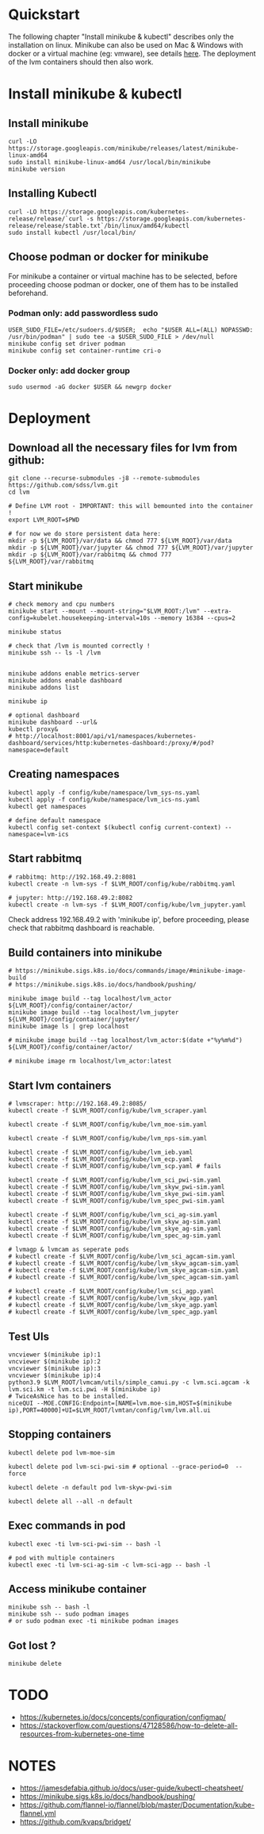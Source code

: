# Quickstart
The following chapter "Install minikube & kubectl" describes only the installation on linux.
Minikube can also be used on Mac & Windows with docker or a virtual machine (eg: vmware), see details [here](https://minikube.sigs.k8s.io/docs/start/). 
The deployment of the lvm containers should then also work.

# Install minikube & kubectl
## Install minikube

    curl -LO https://storage.googleapis.com/minikube/releases/latest/minikube-linux-amd64
    sudo install minikube-linux-amd64 /usr/local/bin/minikube
    minikube version

## Installing Kubectl

    curl -LO https://storage.googleapis.com/kubernetes-release/release/`curl -s https://storage.googleapis.com/kubernetes-release/release/stable.txt`/bin/linux/amd64/kubectl
    sudo install kubectl /usr/local/bin/

## Choose podman or docker for minikube
For minikube a container or virtual machine has to be selected, before proceeding choose podman or docker, one of them has to be installed beforehand.

### Podman only: add passwordless sudo

    USER_SUDO_FILE=/etc/sudoers.d/$USER;  echo "$USER ALL=(ALL) NOPASSWD: /usr/bin/podman" | sudo tee -a $USER_SUDO_FILE > /dev/null
    minikube config set driver podman
    minikube config set container-runtime cri-o

### Docker only: add docker group

    sudo usermod -aG docker $USER && newgrp docker

# Deployment 

## Download all the necessary files for lvm from github:

    git clone --recurse-submodules -j8 --remote-submodules https://github.com/sdss/lvm.git
    cd lvm
    
    # Define LVM root - IMPORTANT: this will bemounted into the container !
    export LVM_ROOT=$PWD

    # for now we do store persistent data here:
    mkdir -p ${LVM_ROOT}/var/data && chmod 777 ${LVM_ROOT}/var/data
    mkdir -p ${LVM_ROOT}/var/jupyter && chmod 777 ${LVM_ROOT}/var/jupyter
    mkdir -p ${LVM_ROOT}/var/rabbitmq && chmod 777 ${LVM_ROOT}/var/rabbitmq

## Start minikube

    # check memory and cpu numbers
    minikube start --mount --mount-string="$LVM_ROOT:/lvm" --extra-config=kubelet.housekeeping-interval=10s --memory 16384 --cpus=2 
 
    minikube status 

    # check that /lvm is mounted correctly !
    minikube ssh -- ls -l /lvm

    
    minikube addons enable metrics-server
    minikube addons enable dashboard
    minikube addons list

    minikube ip
    
    # optional dashboard
    minikube dashboard --url&
    kubectl proxy&
    # http://localhost:8001/api/v1/namespaces/kubernetes-dashboard/services/http:kubernetes-dashboard:/proxy/#/pod?namespace=default

    
## Creating namespaces

    kubectl apply -f config/kube/namespace/lvm_sys-ns.yaml
    kubectl apply -f config/kube/namespace/lvm_ics-ns.yaml
    kubectl get namespaces
    
    # define default namespace   
    kubectl config set-context $(kubectl config current-context) --namespace=lvm-ics
    
## Start rabbitmq

    # rabbitmq: http://192.168.49.2:8081
    kubectl create -n lvm-sys -f $LVM_ROOT/config/kube/rabbitmq.yaml

    # jupyter: http://192.168.49.2:8082
    kubectl create -n lvm-sys -f $LVM_ROOT/config/kube/lvm_jupyter.yaml
    
Check address 192.168.49.2 with 'minikube ip', before proceeding, please check that rabbitmq dashboard is reachable.

## Build containers into minikube

    # https://minikube.sigs.k8s.io/docs/commands/image/#minikube-image-build
    # https://minikube.sigs.k8s.io/docs/handbook/pushing/

    minikube image build --tag localhost/lvm_actor ${LVM_ROOT}/config/container/actor/
    minikube image build --tag localhost/lvm_jupyter ${LVM_ROOT}/config/container/jupyter/
    minikube image ls | grep localhost

    # minikube image build --tag localhost/lvm_actor:$(date +"%y%m%d") ${LVM_ROOT}/config/container/actor/

    # minikube image rm localhost/lvm_actor:latest

## Start lvm containers   


    # lvmscraper: http://192.168.49.2:8085/
    kubectl create -f $LVM_ROOT/config/kube/lvm_scraper.yaml

    kubectl create -f $LVM_ROOT/config/kube/lvm_moe-sim.yaml 

    kubectl create -f $LVM_ROOT/config/kube/lvm_nps-sim.yaml
     
    kubectl create -f $LVM_ROOT/config/kube/lvm_ieb.yaml
    kubectl create -f $LVM_ROOT/config/kube/lvm_ecp.yaml
    kubectl create -f $LVM_ROOT/config/kube/lvm_scp.yaml # fails

    kubectl create -f $LVM_ROOT/config/kube/lvm_sci_pwi-sim.yaml
    kubectl create -f $LVM_ROOT/config/kube/lvm_skyw_pwi-sim.yaml
    kubectl create -f $LVM_ROOT/config/kube/lvm_skye_pwi-sim.yaml
    kubectl create -f $LVM_ROOT/config/kube/lvm_spec_pwi-sim.yaml

    kubectl create -f $LVM_ROOT/config/kube/lvm_sci_ag-sim.yaml
    kubectl create -f $LVM_ROOT/config/kube/lvm_skyw_ag-sim.yaml
    kubectl create -f $LVM_ROOT/config/kube/lvm_skye_ag-sim.yaml
    kubectl create -f $LVM_ROOT/config/kube/lvm_spec_ag-sim.yaml
    
    # lvmagp & lvmcam as seperate pods
    # kubectl create -f $LVM_ROOT/config/kube/lvm_sci_agcam-sim.yaml
    # kubectl create -f $LVM_ROOT/config/kube/lvm_skyw_agcam-sim.yaml
    # kubectl create -f $LVM_ROOT/config/kube/lvm_skye_agcam-sim.yaml
    # kubectl create -f $LVM_ROOT/config/kube/lvm_spec_agcam-sim.yaml

    # kubectl create -f $LVM_ROOT/config/kube/lvm_sci_agp.yaml
    # kubectl create -f $LVM_ROOT/config/kube/lvm_skyw_agp.yaml
    # kubectl create -f $LVM_ROOT/config/kube/lvm_skye_agp.yaml
    # kubectl create -f $LVM_ROOT/config/kube/lvm_spec_agp.yaml

## Test UIs

    vncviewer $(minikube ip):1
    vncviewer $(minikube ip):2
    vncviewer $(minikube ip):3
    vncviewer $(minikube ip):4
    python3.9 $LVM_ROOT/lvmcam/utils/simple_camui.py -c lvm.sci.agcam -k lvm.sci.km -t lvm.sci.pwi -H $(minikube ip)
    # TwiceAsNice has to be installed.
    niceQUI --MOE.CONFIG:Endpoint=[NAME=lvm.moe-sim,HOST=$(minikube ip),PORT=40000]+UI=$LVM_ROOT/lvmtan/config/lvm/lvm.all.ui 

## Stopping containers

    kubectl delete pod lvm-moe-sim

    kubectl delete pod lvm-sci-pwi-sim # optional --grace-period=0  --force

    kubectl delete -n default pod lvm-skyw-pwi-sim
    
    kubectl delete all --all -n default


## Exec commands in pod

    kubectl exec -ti lvm-sci-pwi-sim -- bash -l
    
    # pod with multiple containers
    kubectl exec -ti lvm-sci-ag-sim -c lvm-sci-agp -- bash -l


## Access minikube container

    minikube ssh -- bash -l 
    minikube ssh -- sudo podman images
    # or sudo podman exec -ti minikube podman images
    

## Got lost ?

    minikube delete
    
    
# TODO
- https://kubernetes.io/docs/concepts/configuration/configmap/
- https://stackoverflow.com/questions/47128586/how-to-delete-all-resources-from-kubernetes-one-time

# NOTES
- https://jamesdefabia.github.io/docs/user-guide/kubectl-cheatsheet/
- https://minikube.sigs.k8s.io/docs/handbook/pushing/
- https://github.com/flannel-io/flannel/blob/master/Documentation/kube-flannel.yml
- https://github.com/kvaps/bridget/
